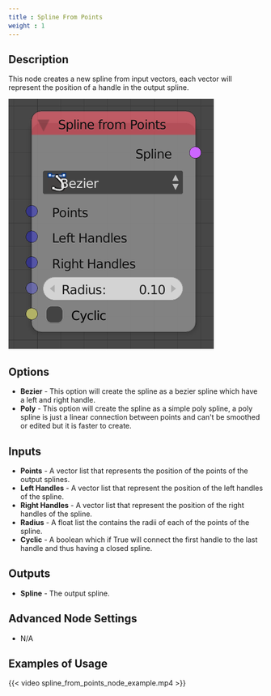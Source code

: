 ```yaml
---
title : Spline From Points
weight : 1
---
```


## Description

This node creates a new spline from input vectors, each vector will
represent the position of a handle in the output spline.

![image](spline_from_points_node.png)

## Options

  - **Bezier** - This option will create the spline as a bezier spline
    which have a left and right handle.
  - **Poly** - This option will create the spline as a simple poly
    spline, a poly spline is just a linear connection between points and
    can't be smoothed or edited but it is faster to create.

## Inputs

  - **Points** - A vector list that represents the position of the
    points of the output splines.
  - **Left Handles** - A vector list that represent the position of the
    left handles of the spline.
  - **Right Handles** - A vector list that represent the position of the
    right handles of the spline.
  - **Radius** - A float list the contains the radii of each of the
    points of the spline.
  - **Cyclic** - A boolean which if True will connect the first handle
    to the last handle and thus having a closed spline.

## Outputs

  - **Spline** - The output spline.

## Advanced Node Settings

  - N/A

## Examples of Usage

{{< video spline_from_points_node_example.mp4 >}}
